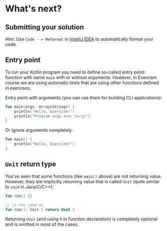 # What's next?

## Submitting your solution

_Hint_: Use `Code --> Reformat` in [IntelliJ IDEA][intellij-idea-ic] to automatically format your code.

## Entry point

To run your Kotlin program you need to define so-called entry point: function with name `main` with or without arguments. However, in Exercism course we are using automatic tests that are using other functions defined in exercises.

Entry point with arguments (you can use them for building CLI applications):

```kotlin
fun main(args: Array<String>) {
    println("Hello, Exercism!")
    println("Program args are: $args")
}
```

Or ignore arguments completely:

```kotlin
fun main() {
    println("Hello, Exercism!")
}
```

## `Unit` return type

You've seen that some functions (like `main()` above) are not returning value. However, they are implicitly returning value that is called `Unit` (quite similar to `void` in Java/C/C++):

```kotlin
fun run() {}

// is the same as
fun run(): Unit { return Unit }
```

Returning `Unit` (and using it in function declaration) is completely optional and is omitted in most of the cases.

[intellij-idea-ic]: https://www.jetbrains.com/idea/download/
